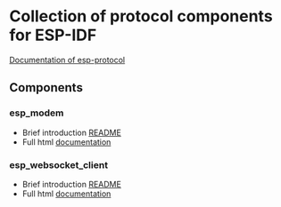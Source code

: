 # Collection of protocol components for ESP-IDF

[Documentation of esp-protocol](https://espressif.github.io/esp-protocols)

## Components

### esp_modem

* Brief introduction [README](components/esp_modem/README.md)
* Full html [documentation](https://espressif.github.io/esp-protocols/esp_modem/index.html)

### esp_websocket_client

* Brief introduction [README](components/esp_websocket_client/README.md)
* Full html [documentation](https://espressif.github.io/esp-protocols/esp_websocket_client/index.html)
